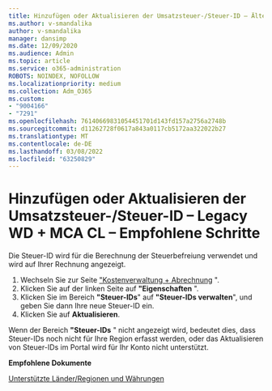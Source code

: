 ```yaml
---
title: Hinzufügen oder Aktualisieren der Umsatzsteuer-/Steuer-ID – Ältere WD + MCA CL _ Empfohlene Schritte
ms.author: v-smandalika
author: v-smandalika
manager: dansimp
ms.date: 12/09/2020
ms.audience: Admin
ms.topic: article
ms.service: o365-administration
ROBOTS: NOINDEX, NOFOLLOW
ms.localizationpriority: medium
ms.collection: Adm_O365
ms.custom:
- "9004166"
- "7291"
ms.openlocfilehash: 76140669831054451701d143fd157a2756a2748b
ms.sourcegitcommit: d11262728f0617a843a0117cb5172aa322022b27
ms.translationtype: MT
ms.contentlocale: de-DE
ms.lasthandoff: 03/08/2022
ms.locfileid: "63250829"
---
```

# <a name="add-or-update-vattax-id---legacy-wd--mca-cl---recommended-steps"></a>Hinzufügen oder Aktualisieren der Umsatzsteuer-/Steuer-ID – Legacy WD + MCA CL – Empfohlene Schritte

Die Steuer-ID wird für die Berechnung der Steuerbefreiung verwendet und wird auf Ihrer Rechnung angezeigt.

1. Wechseln Sie zur Seite ["Kostenverwaltung + Abrechnung](https://ms.portal.azure.com/#blade/Microsoft_Azure_GTM/ModernBillingMenuBlade/Overview) ". 
2. Klicken Sie auf der linken Seite auf **"Eigenschaften** ". 
3. Klicken Sie im Bereich **"Steuer-IDs**" auf **"Steuer-IDs verwalten**", und geben Sie dann Ihre neue Steuer-ID ein.
4. Klicken Sie auf **Aktualisieren**. 

Wenn der Bereich **"Steuer-IDs** " nicht angezeigt wird, bedeutet dies, dass Steuer-IDs noch nicht für Ihre Region erfasst werden, oder das Aktualisieren von Steuer-IDs im Portal wird für Ihr Konto nicht unterstützt.

**Empfohlene Dokumente**

[Unterstützte Länder/Regionen und Währungen](https://azure.microsoft.com/pricing/faq/)

